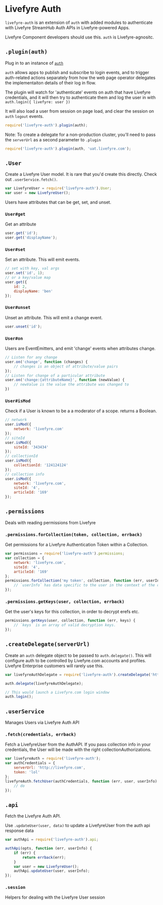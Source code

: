 # Livefyre Auth

`livefyre-auth` is an extension of `auth` with added modules to authenticate with Livefyre StreamHub Auth APIs in Livefyre-powered Apps.

Livefyre Component developers should use this. `auth` is Livefyre-agnositc.

## `.plugin(auth)`

Plug in to an instance of [`auth`](https://github.com/Livefyre/auth)

`auth` allows apps to publish and subscribe to login events, and to trigger
auth-related actions separately from how the web page operator delegates the
implementaiton details of their log in flow.

The plugin will watch for 'authenticate' events on auth that have Livefyre
credentials, and it will then try to authenticate them and log the user in with
`auth.login({ livefyre: user })`

It will also load a user from session on page load, and clear the session
on `auth` `logout` events.

```javascript
require('livefyre-auth').plugin(auth);
```

Note: To create a delegate for a non-production cluster, you'll need to pass the
`serverUrl` as a second parameter to `.plugin`

```javascript
require('livefyre-auth').plugin(auth, 'uat.livefyre.com');
```

## `.User`

Create a Livefyre User model. It is rare that you'd create this directly.
Check out `.userService.fetch()`.

```javascript
var LivefyreUser = require('livefyre-auth').User;
var user = new LivefyreUser();
```

Users have attributes that can be get, set, and unset.

### `User#get`

Get an attribute

```javascript
user.get('id');
user.get('displayName');
```

### `User#set`

Set an attribute. This will emit events.

```javascript
// set with key, val args
user.set('id', 1);
// or a key/value map
user.get({
    id: 2,
    displayName: 'ben'
});
```

### `User#unset`

Unset an attribute. This will emit a change event.

```javascript
user.unset('id');
```

### `User#on`

Users are EventEmitters, and emit 'change' events when attributes change.

```javascript
// Listen for any change
user.on('change', function (changes) {
    // changes is an object of attribute/value pairs
});
// Listen for change of a particular attribute
user.on('change:{attributeName}', function (newValue) {
    // newValue is the value the attribute was changed to    
})
```

### `User#isMod`

Check if a User is known to be a a moderator of a scope.
returns a Boolean.

```javascript
// network
user.isMod({
    network: 'livefyre.com'
});
// siteId
user.isMod({
    siteId: '343434'
});
// collectionId
user.isMod({
    collectionId: '124124124'
});
// collection info
user.isMod({
    network: 'livefyre.com',
    siteId: '4',
    articleId: '169'
});
```

## `.permissions`

Deals with reading permissions from Livefyre

### `.permissions.forCollection(token, collection, errback)`

Get permissions for a Livefyre Authentication Token within a Collection.

```javascript
var permissions = require('livefyre-auth').permissions;
var collection = {
    network: 'livefyre.com',
    siteId: '4',
    articleId: '169'
};
permissions.forCollection('my token', collection, function (err, userInfo) {
    // `userInfo` has data specific to the user in the context of the collection.
});
```

### `.permissions.getKeys(user, collection, errback)`

Get the user's keys for this collection, in order to decrypt erefs etc.

```javascript
permissions.getKeys(user, collection, function (err, keys) {
    // `keys` is an array of valid decryption keys.
});
```

## `.createDelegate(serverUrl)`

Create an `auth` delegate object to be passed to `auth.delegate()`.
This will configure auth to be controlled by Livefyre.com accounts and profiles.
Livefyre Enterprise customers will rarely use this.

```javascript
var livefyreAuthDelegate = require('livefyre-auth').createDelegate('http://livefyre.com');

auth.delegate(livefyreAuthDelegate);

// This would launch a Livefyre.com login window
auth.login();
```

## `.userService`

Manages Users via Livefyre Auth API

### `.fetch(credentials, errback)`

Fetch a LivefyreUser from the AuthAPI. If you pass collection info in your
credentials, the User will be made with the right collectionAuthorizations.

```javascript
var livefyreAuth = require('livefyre-auth');
var authCredentials = {
    serverUrl: 'http://livefyre.com',
    token: 'lol'
};
livefyreAuth.fetchUser(authCredentials, function (err, user, userInfo) {
    // do
});
```

## `.api`

Fetch the Livefyre Auth API.

Use `.updateUser(user, data)` to update a LivefyreUser
from the auth api response data

```javascript
var authApi = require('livefyre-auth').api;

authApi(opts, function (err, userInfo) {
    if (err) {
        return errback(err);
    }
    var user = new LivefyreUser();
    authApi.updateUser(user, userInfo);
});
```

### `.session`

Helpers for dealing with the Livefyre User session
